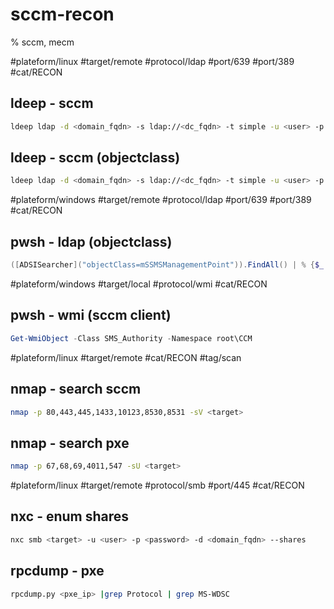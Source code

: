# sccm-recon
% sccm, mecm

#plateform/linux  #target/remote  #protocol/ldap  #port/639 #port/389 #cat/RECON

## ldeep - sccm
```bash
ldeep ldap -d <domain_fqdn> -s ldap://<dc_fqdn> -t simple -u <user> -p <password> sccm
```

## ldeep - sccm (objectclass)
```bash
ldeep ldap -d <domain_fqdn> -s ldap://<dc_fqdn> -t simple -u <user> -p <password> search "(objectclass=mssmsmanagementpoint)" dnshostname,msSMSSiteCode
```

#plateform/windows  #target/remote  #protocol/ldap  #port/639 #port/389 #cat/RECON
## pwsh - ldap (objectclass)
```powershell
([ADSISearcher]("objectClass=mSSMSManagementPoint")).FindAll() | % {$_.Properties}
```

#plateform/windows  #target/local  #protocol/wmi  #cat/RECON
## pwsh - wmi (sccm client)
```powershell
Get-WmiObject -Class SMS_Authority -Namespace root\CCM
```

#plateform/linux #target/remote #cat/RECON #tag/scan

## nmap - search sccm
```bash
nmap -p 80,443,445,1433,10123,8530,8531 -sV <target>
```

## nmap - search pxe
```bash
nmap -p 67,68,69,4011,547 -sU <target>
```

#plateform/linux #target/remote  #protocol/smb #port/445 #cat/RECON

## nxc - enum shares
```bash
nxc smb <target> -u <user> -p <password> -d <domain_fqdn> --shares
```

## rpcdump - pxe
```bash
rpcdump.py <pxe_ip> |grep Protocol | grep MS-WDSC
```

